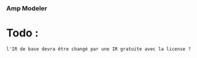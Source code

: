### Amp Modeler


# Todo :

    l'IR de base devra être changé par une IR gratuite avec la license ?

